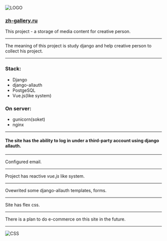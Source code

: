 ![LOGO](https://zh-gallery.ru/static/core/images/logo120x120.png)
### [zh-gallery.ru](https://zh-gallery.ru/ "zh-gallery.ru")
This project - a storage of media content for creative person.
***
The meaning of this project is study django and help creative person to collect his project.
***
### Stack:
- Django
- django-allauth
- PostgeSQL
- Vue.js(like system)

### On server:
- gunicorn(soket)
- nginx

***
#### The site has the ability to log in under a third-party account using django allauth.
***
Сonfigured email.
***
Project has reactive *vue.js* like system.
***
Ovewrited some django-allauth templates, forms.
***
Site has flex css.
***
There is a plan to do e-commerce on this site in the future.
***
![CSS](https://bulma.io/images/bulma-logo.png)
